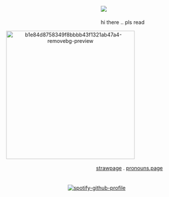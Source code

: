 ㅤㅤㅤㅤㅤㅤㅤㅤㅤㅤㅤㅤㅤㅤㅤㅤㅤㅤㅤㅤㅤㅤㅤㅤㅤㅤ![](https://komarev.com/ghpvc/?username=sanctifiedcybersex&abbreviated=true)



ㅤㅤㅤㅤㅤㅤㅤㅤㅤㅤㅤㅤㅤㅤㅤㅤㅤㅤㅤㅤㅤㅤㅤㅤㅤㅤhi there .. pls read




<p align="center">
 <img width="350" height="350" alt="b1e84d8758349f8bbbb43f1321ab47a4-removebg-preview" src="https://github.com/user-attachments/assets/22d4842e-9ac9-4ff3-a8e5-98a9f24c37bf" />
</p>


ㅤㅤㅤㅤㅤㅤㅤㅤㅤㅤㅤㅤㅤㅤㅤㅤㅤㅤㅤㅤㅤㅤㅤㅤㅤ[strawpage](https://sanctifiedsoda.straw.page) . [pronouns.page](https://en.pronouns.page/@virtuapup)
ㅤ
ㅤ
ㅤ

ㅤㅤㅤㅤㅤㅤㅤㅤㅤㅤㅤㅤㅤㅤㅤㅤㅤㅤㅤ[![spotify-github-profile](https://spotify-github-profile.kittinanx.com/api/view?uid=4fp0asyhbo9h5rumcdu5tintk&cover_image=true&theme=default&show_offline=false&background_color=2c2c35&interchange=true&bar_color=dda1b3&bar_color_cover=false)](https://spotify-github-profile.kittinanx.com/api/view?uid=4fp0asyhbo9h5rumcdu5tintk&redirect=true)
